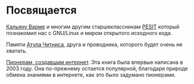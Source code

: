 # Посвящается

[Кальяну Варме](http://www.kalyanvarma.net/) и многим другим старшеклассникам [PESIT](http://www.pes.edu/) который познакомил нас с GNU/Linux и миром открытого исходного кода.

Памяти [Атула Читниса](http://www.nextbigwhat.com/atul-chitnis-obituary-297/), друга и проводника, которого будет очень не хватать.

[Пионерам, создавшим интернет](http://www.ibiblio.org/pioneers/index.html). Эта книга была впервые написана в 2003 году. Она по-прежнему остается популярной, благодаря природе обмена знаниями в интернете, как это было задумано пионерами.

